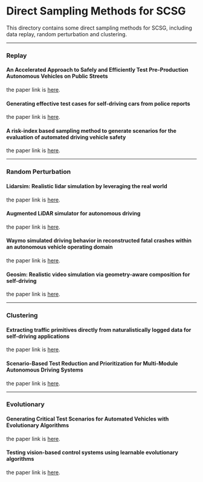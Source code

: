 # Direct Sampling Methods for SCSG

This directory contains some direct sampling methods for SCSG, including data replay, random perturbation and clustering.

---

### Replay

#### An Accelerated Approach to Safely and Efficiently Test Pre-Production Autonomous Vehicles on Public Streets
the paper link is [here](https://ieeexplore.ieee.org/stamp/stamp.jsp?tp=&arnumber=8569371).

#### Generating effective test cases for self-driving cars from police reports
the paper link is [here](https://www.researchgate.net/profile/Alessio-Gambi/publication/335092283_Generating_effective_test_cases_for_self-driving_cars_from_police_reports/links/5d6d03a6a6fdcc547d726e2c/Generating-effective-test-cases-for-self-driving-cars-from-police-reports.pdf).

#### A risk-index based sampling method to generate scenarios for the evaluation of automated driving vehicle safety
the paper link is [here](https://ieeexplore.ieee.org/stamp/stamp.jsp?tp=&arnumber=8917311).

---

### Random Perturbation

#### Lidarsim: Realistic lidar simulation by leveraging the real world
the paper link is [here](https://openaccess.thecvf.com/content_CVPR_2020/papers/Manivasagam_LiDARsim_Realistic_LiDAR_Simulation_by_Leveraging_the_Real_World_CVPR_2020_paper.pdf).

#### Augmented LiDAR simulator for autonomous driving
the paper link is [here](https://arxiv.org/pdf/1811.07112).

#### Waymo simulated driving behavior in reconstructed fatal crashes within an autonomous vehicle operating domain
the paper link is [here](https://www.sciencedirect.com/science/article/pii/S0001457521004851/pdfft?md5=65a9053697530f269e83f8a33d933e45&pid=1-s2.0-S0001457521004851-main.pdf).

#### Geosim: Realistic video simulation via geometry-aware composition for self-driving
the paper link is [here](https://openaccess.thecvf.com/content/CVPR2021/papers/Chen_GeoSim_Realistic_Video_Simulation_via_Geometry-Aware_Composition_for_Self-Driving_CVPR_2021_paper.pdf).

---

### Clustering


#### Extracting traffic primitives directly from naturalistically logged data for self-driving applications
the paper link is [here](https://arxiv.org/pdf/1709.03553).

#### Scenario-Based Test Reduction and Prioritization for Multi-Module Autonomous Driving Systems
the paper link is [here](https://arxiv.org/pdf/2209.01546.pdf).

---

### Evolutionary

#### Generating Critical Test Scenarios for Automated Vehicles with Evolutionary Algorithms
the paper link is [here](https://ieeexplore.ieee.org/stamp/stamp.jsp?tp=&arnumber=8814230).

#### Testing vision-based control systems using learnable evolutionary algorithms
the paper link is [here](https://orbilu.uni.lu/bitstream/10993/33706/1/ICSE-Main-24.pdf).